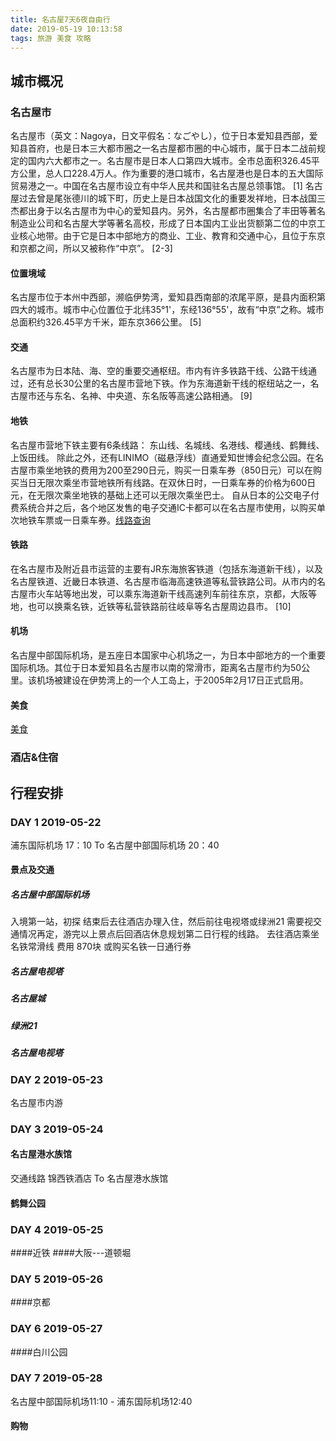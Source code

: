 ```yaml
---
title: 名古屋7天6夜自由行
date: 2019-05-19 10:13:58
tags: 旅游 美食 攻略
---
```

 ## 城市概况
 ### 名古屋市
名古屋市（英文：Nagoya，日文平假名：なごやし），位于日本爱知县西部，爱知县首府，也是日本三大都市圈之一名古屋都市圈的中心城市，属于日本二战前规定的国内六大都市之一。名古屋市是日本人口第四大城市。全市总面积326.45平方公里，总人口228.4万人。作为重要的港口城市，名古屋港也是日本的五大国际贸易港之一。中国在名古屋市设立有中华人民共和国驻名古屋总领事馆。 [1] 
名古屋过去曾是尾张德川的城下町，历史上是日本战国文化的重要发祥地，日本战国三杰都出身于以名古屋市为中心的爱知县内。另外，名古屋都市圈集合了丰田等著名制造业公司和名古屋大学等著名高校，形成了日本国内工业出货额第二位的中京工业核心地带。由于它是日本中部地方的商业、工业、教育和交通中心，且位于东京和京都之间，所以又被称作“中京”。 [2-3] 
 #### 位置境域
名古屋市位于本州中西部，濒临伊势湾，爱知县西南部的浓尾平原，是县内面积第四大的城市。城市中心位置位于北纬35°1'，东经136°55'，故有“中京”之称。城市总面积约326.45平方千米，距东京366公里。 [5] 
 #### 交通
名古屋市为日本陆、海、空的重要交通枢纽。市内有许多铁路干线、公路干线通过，还有总长30公里的名古屋市营地下铁。作为东海道新干线的枢纽站之一，名古屋市还与东名、名神、中央道、东名阪等高速公路相通。 [9] 
 #### 地铁
名古屋市营地下铁主要有6条线路：
东山线、名城线、名港线、樱通线、鹤舞线、上饭田线。
除此之外，还有LINIMO（磁悬浮线）直通爱知世博会纪念公园。在名古屋市乘坐地铁的费用为200至290日元，购买一日乘车券（850日元）可以在购买当日无限次乘坐市营地铁所有线路。在双休日时，一日乘车券的价格为600日元，在无限次乘坐地铁的基础上还可以无限次乘坐巴士。
自从日本的公交电子付费系统合并之后，各个地区发售的电子交通IC卡都可以在名古屋市使用，以购买单次地铁车票或一日乘车券。[线路查询](https://www.kotsu.city.nagoya.jp/cn/pc/TICKET/TRP0001358.htm) 

 #### 铁路
在名古屋市及附近县市运营的主要有JR东海旅客铁道（包括东海道新干线），以及名古屋铁道、近畿日本铁道、名古屋市临海高速铁道等私营铁路公司。从市内的名古屋市火车站等地出发，可以乘东海道新干线高速列车前往东京，京都，大阪等地，也可以换乘名铁，近铁等私营铁路前往岐阜等名古屋周边县市。 [10] 
 #### 机场
名古屋中部国际机场，是五座日本国家中心机场之一，为日本中部地方的一个重要国际机场。其位于日本爱知县名古屋市以南的常滑市，距离名古屋市约为50公里。该机场被建设在伊势湾上的一个人工岛上，于2005年2月17日正式启用。

#### 美食
[美食](https://www.nagoyatrip.com/article/5)

### 酒店&住宿

 ## 行程安排
 ### DAY 1 2019-05-22
 浦东国际机场 17：10 To 名古屋中部国际机场 20：40
 

 #### 景点及交通
 ##### 名古屋中部国际机场
 入境第一站，初探 结束后去往酒店办理入住，然后前往电视塔或绿洲21 需要视交通情况再定，游完以上景点后回酒店休息规划第二日行程的线路。
 去往酒店乘坐名铁常滑线 费用 870块 或购买名铁一日通行券

 ##### 名古屋电视塔
 ##### 名古屋城
 ##### 绿洲21
 ##### 名古屋电视塔
 ### DAY 2 2019-05-23
 名古屋市内游
 

 ### DAY 3 2019-05-24
 #### 名古屋港水族馆
 交通线路 锦西铁酒店 To 名古屋港水族馆
 #### 鹤舞公园

 ### DAY 4 2019-05-25
 ####近铁 
 ####大阪---道顿堀

 ### DAY 5 2019-05-26
 ####京都

 ### DAY 6 2019-05-27
 ####白川公园
 
 ### DAY 7 2019-05-28

 名古屋中部国际机场11:10 - 浦东国际机场12:40

 #### 购物




